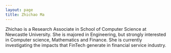 ```yaml
---
layout: page
title: Zhichao Ma
---
```

Zhichao is a Research Associate in School of Computer Science at Newcastle University. She is majored in Engineering, but strongly interested in Computer science, Mathematics and Finance. She is currently investigating the impacts that FinTech generate in financial service industry.